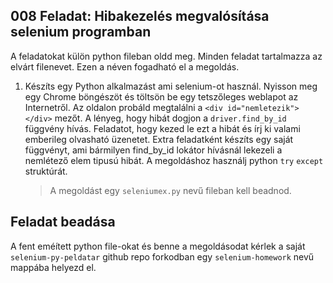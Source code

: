 ## 008 Feladat: Hibakezelés megvalósítása selenium programban

A feladatokat külön python fileban oldd meg. Minden feladat tartalmazza az elvárt filenevet. Ezen a néven fogadható el a megoldás.

1) Készíts egy Python alkalmazást ami selenium-ot használ. Nyisson meg egy Chrome böngészöt és töltsön be egy tetszőleges weblapot az Internetről. Az oldalon probáld megtalálni a `<div id="nemletezik"></div>` mezőt. A lényeg, hogy hibát dogjon a `driver.find_by_id` függvény hívás. Feladatot, hogy kezed le ezt a hibát és írj ki valami emberileg olvasható üzenetet. Extra feladatként készíts egy saját függvényt, ami bármilyen find_by_id lokátor hívásnál lekezeli a nemlétező elem tipusú hibát. A megoldáshoz használj python `try` `except` struktúrát.
    > A megoldást egy `seleniumex.py` nevű fileban kell beadnod.


## Feladat beadása
A fent eméített python file-okat és benne a megoldásodat kérlek a saját `selenium-py-peldatar` github repo forkodban egy `selenium-homework` nevű mappába helyezd el.